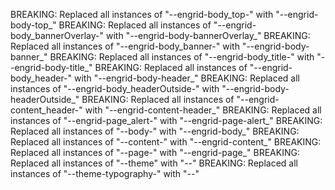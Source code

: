 BREAKING: Replaced all instances of "--engrid-body_top-" with "--engrid-body-top_"
BREAKING: Replaced all instances of "--engrid-body_bannerOverlay-" with "--engrid-body-bannerOverlay_"
BREAKING: Replaced all instances of "--engrid-body_banner-" with "--engrid-body-banner_"
BREAKING: Replaced all instances of "--engrid-body_title-" with "--engrid-body-title_"
BREAKING: Replaced all instances of "--engrid-body_header-" with "--engrid-body-header_"
BREAKING: Replaced all instances of "--engrid-body_headerOutside-" with "--engrid-body-headerOutside_"
BREAKING: Replaced all instances of "--engrid-content_header-" with "--engrid-content-header_"
BREAKING: Replaced all instances of "--engrid-page_alert-" with "--engrid-page-alert_"
BREAKING: Replaced all instances of "--body-" with "--engrid-body_"
BREAKING: Replaced all instances of "--content-" with "--engrid-content_"
BREAKING: Replaced all instances of "--page-" with "--engrid-page_"
BREAKING: Replaced all instances of "--theme" with "--"
BREAKING: Replaced all instances of "--theme-typography-" with "--"